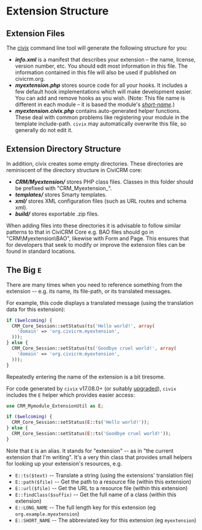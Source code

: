 # Extension Structure

## Extension Files
The [civix](extensions/civix.md) command line tool will generate the following structure
for you:

-   ***info.xml*** is a manifest that describes your extension – the name, license, version number, etc. You should edit most information in this file. The information contained in this file will also be used if published on civicrm.org.
-   ***myextension.php*** stores source code for all your hooks. It includes a few default hook implementations which will make     development easier. You can add and remove hooks as you wish. (Note: This file name is different in each module – it is based the module's *[short-name](extensions/index.md#extension-names)*.)
-   ***myextension.civix.php*** contains auto-generated helper functions. These deal with common problems like registering your
    module in the template include-path. `civix` may automatically overwrite this file, so generally do not edit it.

## Extension Directory Structure

In addition, civix creates some empty directories. These directories are reminiscent of the directory structure in CiviCRM core:

-   ***CRM/Myextension/*** stores PHP class files. Classes in this folder should be prefixed with "CRM\_Myextension\_".
-   ***templates/*** stores Smarty templates.
-   ***xml/*** stores XML configuration files (such as URL routes and schema xml).
-   ***build/*** stores exportable .zip files.

When adding files into these directories it is advisable to follow similar patterns to that in CiviCRM Core e.g. BAO files should go in "CRM\Myextension\BAO\", likewise with Form and Page. This ensures that for developers that seek to modify or improve the extension files can be found in standard locations.

## The Big `E`

There are many times when you need to reference something from the extension -- e.g.  its name, its file-path, or its translated messages.

For example, this code displays a translated message (using the translation data for this extension):

```php
if ($welcoming) {
  CRM_Core_Session::setStatus(ts('Hello world!', array(
    'domain' => 'org.civicrm.myextension',
  )));
} else {
  CRM_Core_Session::setStatus(ts('Goodbye cruel world!', array(
    'domain' => 'org.civicrm.myextension',
  )));
}
```

Repeatedly entering the name of the extension is a bit tiresome.

For code generated by `civix` v17.08.0+ (or suitably [upgraded](https://github.com/totten/civix/blob/master/UPGRADE.md)), `civix` includes the `E` helper which provides easier access:

```php
use CRM_Mymodule_ExtensionUtil as E;

if ($welcoming) {
  CRM_Core_Session::setStatus(E::ts('Hello world!'));
} else {
  CRM_Core_Session::setStatus(E::ts('Goodbye cruel world!'));
}
```

Note that `E` is an alias.  It stands for "extension" -- as in "the current extension that I'm writing".  It's a very thin class that provides small helpers for looking up your extension's resources, e.g.

 * `E::ts($text)` -- Translate a string (using the extensions' translation file)
 * `E::path($file)` -- Get the path to a resource file (within this extension)
 * `E::url($file)` -- Get the URL to a resource file (within this extension)
 * `E::findClass($suffix)` -- Get the full name of a class (within this extension)
 * `E::LONG_NAME` -- The full length key for this extension (eg `org.example.myextension`)
 * `E::SHORT_NAME` -- The abbreviated key for this extension (eg `myextension`)

